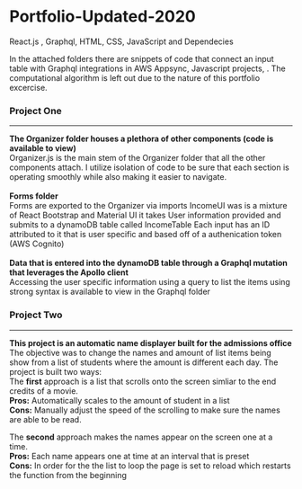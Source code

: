 # Portfolio-Updated-2020
React.js , Graphql, HTML, CSS, JavaScript and Dependecies

In the attached folders there are snippets of code that connect an input table with Graphql integrations in AWS Appsync, Javascript projects, . The computational algorithm is left out due to the nature of this portfolio excercise. 

<h3>Project One</h3>
<hr/>

<b>The Organizer folder houses a plethora of other components (code is available to view)</b><br/>
   Organizer.js is the main stem of the Organizer folder that all the other components attach. I utilize isolation of code to be 
    sure that each section is operating smoothly while also making it easier to navigate.<br/><br/>
<b> Forms folder</b><br/>
   Forms are exported to the Organizer via imports
   IncomeUI was is a mixture of React Bootstrap and Material UI it takes User information provided and submits to a dynamoDB table 
     called IncomeTable
   Each input has an ID attributed to it that is user specific and based off of a authenication token (AWS Cognito)<br/><br/>
<b>Data that is entered into the dynamoDB table through a Graphql mutation that leverages the Apollo client</b><br/>
   Accessing the user specific information using a query to list the items using strong syntax is available to view in the Graphql
        folder<br/>
    
<h3>Project Two </h3>
<hr/>

<b> This project is an automatic name displayer built for the admissions office</b><br/>
   The objective was to change the names and amount of list items being show from a list of students where the amount is different each         day. The project is built       two ways: <br/>
   The <b>first</b> approach is a list that scrolls onto the screen simliar to the end credits of a movie.<br/>
   <b>Pros:</b> Automatically scales to the amount of student in a list<br/>
   <b>Cons:</b> Manually adjust the speed of the scrolling to make sure the names are able to be read.<br/>
   
   The <b>second</b> approach makes the names appear on the screen one at a time.<br/>
   <b> Pros:</b> Each name appears one at time at an interval that is preset<br/>
   <b> Cons:</b> In order for the the list to loop the page is set to reload which restarts the function from the beginning
   
   
   
